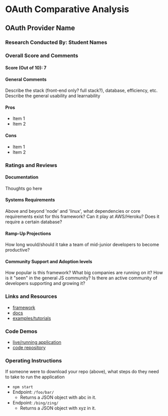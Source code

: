 # OAuth Comparative Analysis

## OAuth Provider Name

### Research Conducted By: Student Names

### Overall Score and Comments

#### Score (Out of 10): 7

#### General Comments

Describe the stack (front-end only? full stack?), database, efficiency, etc. Describe the general usability and learnability

#### Pros

-   Item 1
-   Item 2

#### Cons

-   Item 1
-   Item 2

### Ratings and Reviews

#### Documentation

Thoughts go here

#### Systems Requirements

Above and beyond 'node' and 'linux', what dependencies or core requirements exist for this framework? Can it play at AWS/Heroku? Does it require a certain database?

#### Ramp-Up Projections

How long would/should it take a team of mid-junior developers to become productive?

#### Community Support and Adoption levels

How popular is this framework? What big companies are running on it? How is it "seen" in the general JS community? Is there an active community of developers supporting and growing it?

### Links and Resources

-   [framework](http://xyz.com)
-   [docs](http://xyz.com)
-   [examples/tutorials](http://xyz.com)

### Code Demos

-   [live/running application](http://xyz.com)
-   [code repository](http://xyz.com)

### Operating Instructions

If someone were to download your repo (above), what steps do they need to take to run the application

-   `npm start`
-   Endpoint: `/foo/bar/`
    -   Returns a JSON object with abc in it.
-   Endpoint: `/bing/zing/`
    -   Returns a JSON object with xyz in it.
